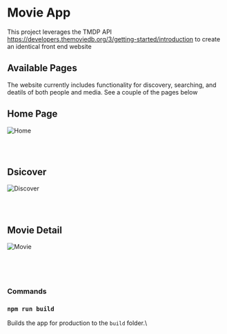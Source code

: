 # Movie App

This project leverages the TMDP API https://developers.themoviedb.org/3/getting-started/introduction to create an identical front end website


## Available Pages

The website currently includes functionality for discovery, searching, and deatils of both people and media. See a couple of the pages below

## Home Page

![Home](https://user-images.githubusercontent.com/57776596/216867540-901f1b2b-47a6-4dde-b4c0-d181a4e65bff.png)

<pre>


</pre>

## Dsicover

![Discover](https://user-images.githubusercontent.com/57776596/216867544-7ec9a2ae-f3ab-4426-a882-11084caa6f84.png)

<pre>


</pre>

## Movie Detail

![Movie](https://user-images.githubusercontent.com/57776596/216867549-b4be1702-53da-4d74-94cf-c45218c60b74.png)

<pre>



</pre>

### Commands

### `npm run build`

Builds the app for production to the `build` folder.\


